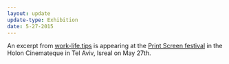 ```yaml
---
layout: update
update-type: Exhibition
date: 5-27-2015
---
```


An excerpt from <a href="http://work-life.tips" title="work-life.tips">work-life.tips</a> is appearing at the <a href="http://www.printscreenfestival.com/" title="Print Screen festival">Print Screen festival</a> in the Holon Cinemateque in Tel Aviv, Isreal on May 27th.
